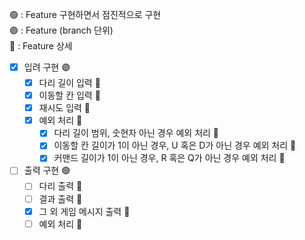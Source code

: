 🟢 : Feature 구현하면서 점진적으로 구현 <br>
🟣 : Feature (branch 단위) <br>
🔹 : Feature 상세 <br>

- [x] 입려 구현 🟣
  - [x] 다리 길이 입력 🔹
  - [x] 이동할 칸 입력 🔹
  - [x] 재시도 입력 🔹
  - [x] 예외 처리 🔹
    - [x] 다리 길이 범위, 숫현자 아닌 경우 예외 처리 🔹
    - [x] 이동할 칸 길이가 1이 아닌 경우, U 혹은 D가 아닌 경우 예외 처리 🔹 
    - [x] 커맨드 길이가 1이 아닌 경우, R 혹은 Q가 아닌 경우 예외 처리 🔹
- [ ] 출력 구현 🟢
  - [ ] 다리 출력 🔹
  - [ ] 결과 출력 🔹
  - [x] 그 외 게임 메시지 출력 🔹
  - [ ] 예외 처리 🔹
